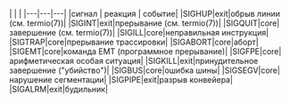 | | |
|---|---|---|
|сигнал | реакция | событие|
|SIGHUP|exit|обрыв линии (см. termio(7))|
|SIGINT|exit|прерывание (см. termio(7))|
|SIGQUIT|core|завершение (см. termio(7))|
|SIGILL|core|неправильная инструкция|
|SIGTRAP|core|прерывание трассировки|
|SIGABORT|core|аборт|
|SIGEMT|core|команда EMT (программное прерывание)|
|SIGFPE|core|арифметическая особая ситуация|
|SIGKILL|exit|принудительное завершение ("убийство")|
|SIGBUS|core|ошибка шины|
|SIGSEGV|core|нарушение сегментации|
|SIGPIPE|exit|разрыв конвейера|
|SIGALRM|exit|будильник|
